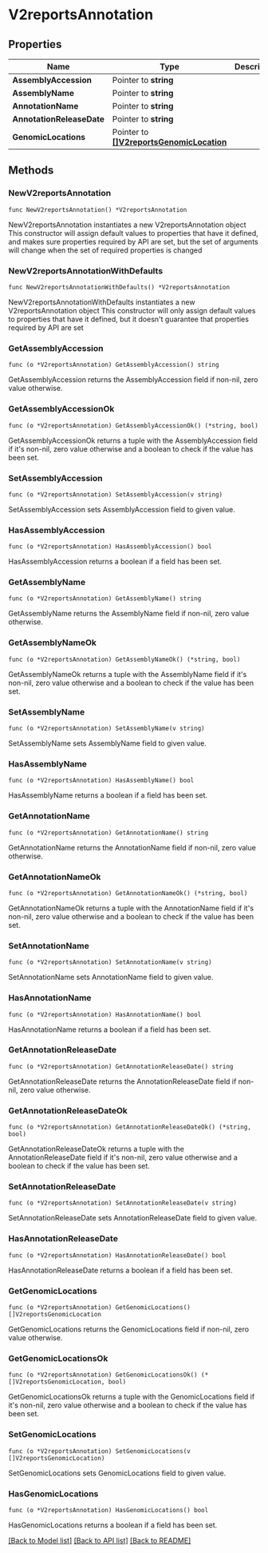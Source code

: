 # V2reportsAnnotation

## Properties

Name | Type | Description | Notes
------------ | ------------- | ------------- | -------------
**AssemblyAccession** | Pointer to **string** |  | [optional] 
**AssemblyName** | Pointer to **string** |  | [optional] 
**AnnotationName** | Pointer to **string** |  | [optional] 
**AnnotationReleaseDate** | Pointer to **string** |  | [optional] 
**GenomicLocations** | Pointer to [**[]V2reportsGenomicLocation**](V2reportsGenomicLocation.md) |  | [optional] 

## Methods

### NewV2reportsAnnotation

`func NewV2reportsAnnotation() *V2reportsAnnotation`

NewV2reportsAnnotation instantiates a new V2reportsAnnotation object
This constructor will assign default values to properties that have it defined,
and makes sure properties required by API are set, but the set of arguments
will change when the set of required properties is changed

### NewV2reportsAnnotationWithDefaults

`func NewV2reportsAnnotationWithDefaults() *V2reportsAnnotation`

NewV2reportsAnnotationWithDefaults instantiates a new V2reportsAnnotation object
This constructor will only assign default values to properties that have it defined,
but it doesn't guarantee that properties required by API are set

### GetAssemblyAccession

`func (o *V2reportsAnnotation) GetAssemblyAccession() string`

GetAssemblyAccession returns the AssemblyAccession field if non-nil, zero value otherwise.

### GetAssemblyAccessionOk

`func (o *V2reportsAnnotation) GetAssemblyAccessionOk() (*string, bool)`

GetAssemblyAccessionOk returns a tuple with the AssemblyAccession field if it's non-nil, zero value otherwise
and a boolean to check if the value has been set.

### SetAssemblyAccession

`func (o *V2reportsAnnotation) SetAssemblyAccession(v string)`

SetAssemblyAccession sets AssemblyAccession field to given value.

### HasAssemblyAccession

`func (o *V2reportsAnnotation) HasAssemblyAccession() bool`

HasAssemblyAccession returns a boolean if a field has been set.

### GetAssemblyName

`func (o *V2reportsAnnotation) GetAssemblyName() string`

GetAssemblyName returns the AssemblyName field if non-nil, zero value otherwise.

### GetAssemblyNameOk

`func (o *V2reportsAnnotation) GetAssemblyNameOk() (*string, bool)`

GetAssemblyNameOk returns a tuple with the AssemblyName field if it's non-nil, zero value otherwise
and a boolean to check if the value has been set.

### SetAssemblyName

`func (o *V2reportsAnnotation) SetAssemblyName(v string)`

SetAssemblyName sets AssemblyName field to given value.

### HasAssemblyName

`func (o *V2reportsAnnotation) HasAssemblyName() bool`

HasAssemblyName returns a boolean if a field has been set.

### GetAnnotationName

`func (o *V2reportsAnnotation) GetAnnotationName() string`

GetAnnotationName returns the AnnotationName field if non-nil, zero value otherwise.

### GetAnnotationNameOk

`func (o *V2reportsAnnotation) GetAnnotationNameOk() (*string, bool)`

GetAnnotationNameOk returns a tuple with the AnnotationName field if it's non-nil, zero value otherwise
and a boolean to check if the value has been set.

### SetAnnotationName

`func (o *V2reportsAnnotation) SetAnnotationName(v string)`

SetAnnotationName sets AnnotationName field to given value.

### HasAnnotationName

`func (o *V2reportsAnnotation) HasAnnotationName() bool`

HasAnnotationName returns a boolean if a field has been set.

### GetAnnotationReleaseDate

`func (o *V2reportsAnnotation) GetAnnotationReleaseDate() string`

GetAnnotationReleaseDate returns the AnnotationReleaseDate field if non-nil, zero value otherwise.

### GetAnnotationReleaseDateOk

`func (o *V2reportsAnnotation) GetAnnotationReleaseDateOk() (*string, bool)`

GetAnnotationReleaseDateOk returns a tuple with the AnnotationReleaseDate field if it's non-nil, zero value otherwise
and a boolean to check if the value has been set.

### SetAnnotationReleaseDate

`func (o *V2reportsAnnotation) SetAnnotationReleaseDate(v string)`

SetAnnotationReleaseDate sets AnnotationReleaseDate field to given value.

### HasAnnotationReleaseDate

`func (o *V2reportsAnnotation) HasAnnotationReleaseDate() bool`

HasAnnotationReleaseDate returns a boolean if a field has been set.

### GetGenomicLocations

`func (o *V2reportsAnnotation) GetGenomicLocations() []V2reportsGenomicLocation`

GetGenomicLocations returns the GenomicLocations field if non-nil, zero value otherwise.

### GetGenomicLocationsOk

`func (o *V2reportsAnnotation) GetGenomicLocationsOk() (*[]V2reportsGenomicLocation, bool)`

GetGenomicLocationsOk returns a tuple with the GenomicLocations field if it's non-nil, zero value otherwise
and a boolean to check if the value has been set.

### SetGenomicLocations

`func (o *V2reportsAnnotation) SetGenomicLocations(v []V2reportsGenomicLocation)`

SetGenomicLocations sets GenomicLocations field to given value.

### HasGenomicLocations

`func (o *V2reportsAnnotation) HasGenomicLocations() bool`

HasGenomicLocations returns a boolean if a field has been set.


[[Back to Model list]](../README.md#documentation-for-models) [[Back to API list]](../README.md#documentation-for-api-endpoints) [[Back to README]](../README.md)


